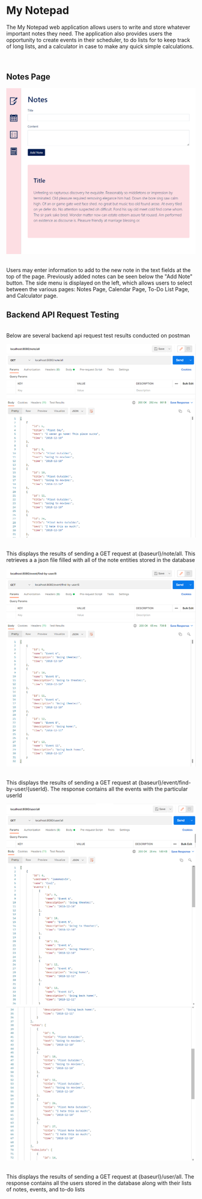# My Notepad

The My Notepad web application allows users to write and store whatever important notes they need. The application also provides users the opportunity to create events in their scheduler, to do lists for to keep track of long lists, and a calculator in case to make any quick simple calculations.

<br>

## Notes Page

![](images/notes-page.png)

<br>
Users may enter information to add to the new note in the text fields at the top of the page. Previously added notes can be seen below the "Add Note" button. The side menu is displayed on the left, which allows users to select between the various pages: Notes Page, Calendar Page, To-Do List Page, and Calculator page.
<br>

## Backend API Request Testing

<br>
Below are several backend api request test results conducted on postman
<br>

![](images/note-all-request-testing.png)

<br>
This displays the results of sending a GET request at {baseurl}/note/all. This retrieves a a json file filled with all of the note entities stored in the database
<br>

![](images/event-find-by-user-request-testing.png)

<br>
This displays the results of sending a GET request at {baseurl}/event/find-by-user/{userId}. The response contains all the events with the particular userId
<br>

![](images/user-all-request-testing-1.png)
<br>
![](images/user-all-request-testing-2.png)

<br>
This displays the results of sending a GET request at {baseurl}/user/all. The response contains all the users stored in the database along with their lists of notes, events, and to-do lists
<br>
